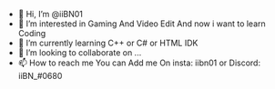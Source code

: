 - 👋 Hi, I’m @iiBN01
- 👀 I’m interested in Gaming And Video Edit And now i want to learn Coding
- 🌱 I’m currently learning C++ or C# or HTML IDK
- 💞️ I’m looking to collaborate on ...
- 📫 How to reach me You can Add me On insta: iibn01 or Discord: iiBN_#0680 

<!---
iiBN01/iiBN01 is a ✨ special ✨ repository because its `README.md` (this file) appears on your GitHub profile.
You can click the Preview link to take a look at your changes.
--->
